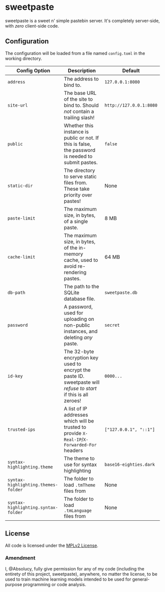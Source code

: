 # sweetpaste

sweetpaste is a sweet n' simple pastebin server. It's completely server-side, with *zero* client-side code.

## Configuration

The configuration will be loaded from a file named `config.toml` in the working directory.

| Config Option                       | Description                                                                                                       | Default                 |
| ----------------------------------- | ----------------------------------------------------------------------------------------------------------------- | ----------------------- |
| `address`                           | The address to bind to.                                                                                           | `127.0.0.1:8080`        |
| `site-url`                          | The base URL of the site to bind to. Should *not* contain a trailing slash!                                       | `http://127.0.0.1:8080` |
| `public`                            | Whether this instance is public or not. If this is false, the password is needed to submit pastes.                | `false`                 |
| `static-dir`                        | The directory to serve static files from. These take priority over pastes!                                        | None                    |
| `paste-limit`                       | The maximum size, in bytes, of a single paste.                                                                    | 8 MB                    |
| `cache-limit`                       | The maximum size, in bytes, of the in-memory cache, used to avoid re-rendering pastes.                            | 64 MB                   |
| `db-path`                           | The path to the SQLite database file.                                                                             | `sweetpaste.db`         |
| `password`                          | A password, used for uploading on non-public instances, and deleting *any* paste.                                 | `secret`                |
| `id-key`                            | The 32-byte encryption key used to encrypt the paste ID. sweetpaste will *refuse to start* if this is all zeroes! | `0000...`               |
| `trusted-ips`                       | A list of IP addresses which will be trusted to provide `X-Real-IP`/`X-Forwarded-For` headers                     | `["127.0.0.1", "::1"]`  |
| `syntax-highlighting.theme`         | The theme to use for syntax highlighting                                                                          | `base16-eighties.dark`  |
| `syntax-highlighting.themes-folder` | The folder to load `.tmTheme` files from                                                                          | None                    |
| `syntax-highlighting.syntax-folder` | The folder to load `.tmLanguage` files from                                                                       | None                    |

## License

All code is licensed under the [MPLv2 License](LICENSE.md).

### Amendment

I, @Absolucy, fully give permission for any of my code (including the entirety of this project, sweetpaste), anywhere, no matter the license, to be used to train machine learning models intended to be used for general-purpose programming or code analysis.
